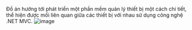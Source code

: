 Đồ án hướng tới phát triển một phần mềm quản lý thiết bị một cách chi tiết, thể hiện được mối liên quan giữa các thiết bị với nhau sử dụng công nghệ .NET MVC.
![image](https://github.com/tigon281/QuanLyTaiSan_UserManagement/assets/95294064/1e376223-d8b5-48d0-a58f-b3b170240b8f)


